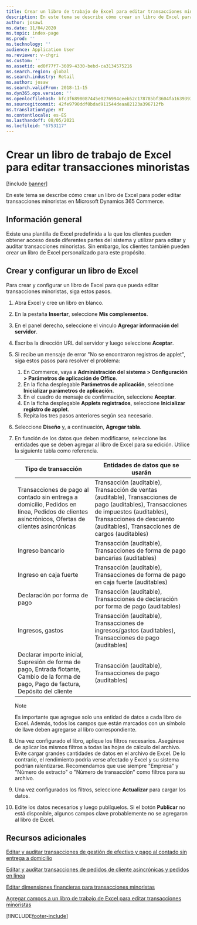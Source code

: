 ```yaml
---
title: Crear un libro de trabajo de Excel para editar transacciones minoristas
description: En este tema se describe cómo crear un libro de Excel para poder editar transacciones minoristas en Microsoft Dynamics 365 Commerce.
author: josaw1
ms.date: 11/04/2020
ms.topic: index-page
ms.prod: ''
ms.technology: ''
audience: Application User
ms.reviewer: v-chgri
ms.custom: ''
ms.assetid: ed0f77f7-3609-4330-bebd-ca3134575216
ms.search.region: global
ms.search.industry: Retail
ms.author: josaw
ms.search.validFrom: 2018-11-15
ms.dyn365.ops.version: ''
ms.openlocfilehash: bfc3f6898087445e0276994ceeb52c178785bf3604fa163939327e99a0564f64
ms.sourcegitcommit: 42fe9790ddf0bdad911544deaa82123a396712fb
ms.translationtype: HT
ms.contentlocale: es-ES
ms.lasthandoff: 08/05/2021
ms.locfileid: "6753117"
---
```

# <a name="create-an-excel-workbook-to-edit-retail-transactions"></a>Crear un libro de trabajo de Excel para editar transacciones minoristas

[!include [banner](../includes/banner.md)]

En este tema se describe cómo crear un libro de Excel para poder editar transacciones minoristas en Microsoft Dynamics 365 Commerce.

## <a name="overview"></a>Información general

Existe una plantilla de Excel predefinida a la que los clientes pueden obtener acceso desde diferentes partes del sistema y utilizar para editar y auditar transacciones minoristas. Sin embargo, los clientes también pueden crear un libro de Excel personalizado para este propósito.

## <a name="create-and-configure-an-excel-workbook"></a>Crear y configurar un libro de Excel

Para crear y configurar un libro de Excel para que pueda editar transacciones minoristas, siga estos pasos.

1. Abra Excel y cree un libro en blanco.
1. En la pestaña **Insertar**, seleccione **Mis complementos**.
1. En el panel derecho, seleccione el vínculo **Agregar información del servidor**.
1. Escriba la dirección URL del servidor y luego seleccione **Aceptar**.
1. Si recibe un mensaje de error "No se encontraron registros de applet", siga estos pasos para resolver el problema:

    1. En Commerce, vaya a **Administración del sistema \> Configuración \> Parámetros de aplicación de Office**.
    1. En la ficha desplegable **Parámetros de aplicación**, seleccione **Inicializar parámetros de aplicación**.
    1. En el cuadro de mensaje de confirmación, seleccione **Aceptar**.
    1. En la ficha desplegable **Applets registrados**, seleccione **Inicializar registro de applet**.
    1. Repita los tres pasos anteriores según sea necesario.

1. Seleccione **Diseño** y, a continuación, **Agregar tabla**.
1. En función de los datos que deben modificarse, seleccione las entidades que se deben agregar al libro de Excel para su edición. Utilice la siguiente tabla como referencia.

    | Tipo de transacción | Entidades de datos que se usarán |
    |------------------|----------------------|
    | Transacciones de pago al contado sin entrega a domicilio, Pedidos en línea, Pedidos de clientes asincrónicos, Ofertas de clientes asincrónicas | Transacción (auditable), Transacción de ventas (auditable), Transacciones de pago (auditables), Transacciones de impuestos (auditables), Transacciones de descuento (auditables), Transacciones de cargos (auditables) |
    | Ingreso bancario | Transacción (auditable), Transacciones de forma de pago bancarias (auditables) |
    | Ingreso en caja fuerte | Transacción (auditable), Transacciones de forma de pago en caja fuerte (auditables) |
    | Declaración por forma de pago | Transacción (auditable), Transacciones de declaración por forma de pago (auditables) |
    | Ingresos, gastos | Transacción (auditable), Transacciones de ingresos/gastos (auditables), Transacciones de pago (auditables) |
    | Declarar importe inicial, Supresión de forma de pago, Entrada flotante, Cambio de la forma de pago, Pago de factura, Depósito del cliente | Transacción (auditable), Transacciones de pago (auditables) |

    > [!NOTE]
    > Es importante que agregue solo una entidad de datos a cada libro de Excel. Además, todos los campos que están marcados con un símbolo de llave deben agregarse al libro correspondiente.

1. Una vez configurado el libro, aplique los filtros necesarios. Asegúrese de aplicar los mismos filtros a todas las hojas de cálculo del archivo. Evite cargar grandes cantidades de datos en el archivo de Excel. De lo contrario, el rendimiento podría verse afectado y Excel y su sistema podrían ralentizarse. Recomendamos que use siempre "Empresa" y "Número de extracto" o "Número de transacción" como filtros para su archivo.
1. Una vez configurados los filtros, seleccione **Actualizar** para cargar los datos.
1. Edite los datos necesarios y luego publíquelos. Si el botón **Publicar** no está disponible, algunos campos clave probablemente no se agregaron al libro de Excel.

## <a name="additional-resources"></a>Recursos adicionales

[Editar y auditar transacciones de gestión de efectivo y pago al contado sin entrega a domicilio](edit-cash-trans.md)

[Editar y auditar transacciones de pedidos de cliente asincrónicas y pedidos en línea](edit-order-trans.md)

[Editar dimensiones financieras para transacciones minoristas](edit-financial-dim.md)

[Agregar campos a un libro de trabajo de Excel para editar transacciones minoristas](add-fields-excel.md)


[!INCLUDE[footer-include](../includes/footer-banner.md)]